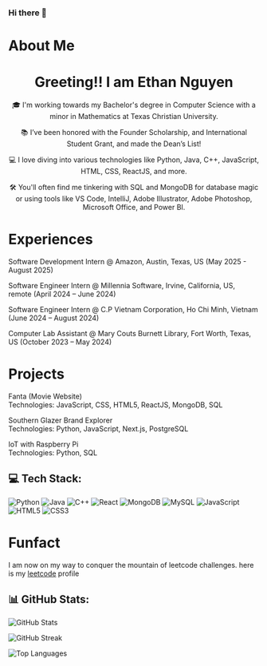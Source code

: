 ### Hi there 👋
# About Me
<h1 align="center">Greeting!! I am Ethan Nguyen </h1>
<p align="center">🎓 I'm working towards my Bachelor's degree in Computer Science with a minor in Mathematics at Texas Christian University.</p>
<p align="center">📚 I’ve been honored with the Founder Scholarship, and International Student Grant, and made the Dean’s List!</p>
<p align="center">💻 I love diving into various technologies like Python, Java, C++, JavaScript, HTML, CSS, ReactJS, and more.</p>
<p align="center">🛠 You'll often find me tinkering with SQL and MongoDB for database magic or using tools like VS Code, IntelliJ, Adobe Illustrator, Adobe Photoshop, Microsoft Office, and Power BI.</p>

# Experiences
Software Development Intern @ Amazon, Austin, Texas, US (May 2025 - August 2025)

Software Engineer Intern @ Millennia Software, Irvine, California, US, remote (April 2024 – June 2024)

Software Engineer Intern @ C.P Vietnam Corporation, Ho Chi Minh, Vietnam (June 2024 – August 2024)

Computer Lab Assistant @ Mary Couts Burnett Library, Fort Worth, Texas, US (October 2023 – May 2024)

# Projects
Fanta (Movie Website) <br>
Technologies: JavaScript, CSS, HTML5, ReactJS, MongoDB, SQL

Southern Glazer Brand Explorer <br>
Technologies: Python, JavaScript, Next.js, PostgreSQL <br>

IoT with Raspberry Pi <br>
Technologies: Python, SQL <br>

## 💻 Tech Stack:
![Python](https://img.shields.io/badge/python-%2314354C.svg?style=for-the-badge&logo=python&logoColor=white)
![Java](https://img.shields.io/badge/java-%23ED8B00.svg?style=for-the-badge&logo=java&logoColor=white)
![C++](https://img.shields.io/badge/c%2B%2B-%2300599C.svg?style=for-the-badge&logo=c%2B%2B&logoColor=white)
![React](https://img.shields.io/badge/react-%2320232a.svg?style=for-the-badge&logo=react&logoColor=%2361DAFB)
![MongoDB](https://img.shields.io/badge/MongoDB-%234ea94b.svg?style=for-the-badge&logo=mongodb&logoColor=white)
![MySQL](https://img.shields.io/badge/mysql-4479A1.svg?style=for-the-badge&logo=mysql&logoColor=white)
![JavaScript](https://img.shields.io/badge/javascript-%23323330.svg?style=for-the-badge&logo=javascript&logoColor=%23F7DF1E)
![HTML5](https://img.shields.io/badge/html5-%23E34F26.svg?style=for-the-badge&logo=html5&logoColor=white)
![CSS3](https://img.shields.io/badge/css3-%231572B6.svg?style=for-the-badge&logo=css3&logoColor=white)

# Funfact
I am now on my way to conquer the mountain of leetcode challenges. here is my <a href="https://leetcode.com/phuthanh1832003/">leetcode</a> profile 

## 📊 GitHub Stats:
![GitHub Stats](https://github-readme-stats.vercel.app/api?username=phuthanh03012003&theme=dark&hide_border=false&include_all_commits=true&count_private=true)

![GitHub Streak](https://github-readme-streak-stats.herokuapp.com/?user=phuthanh03012003&theme=dark&hide_border=false)

![Top Languages](https://github-readme-stats.vercel.app/api/top-langs/?username=phuthanh03012003&theme=dark&hide_border=false&include_all_commits=true&count_private=true&layout=compact)
